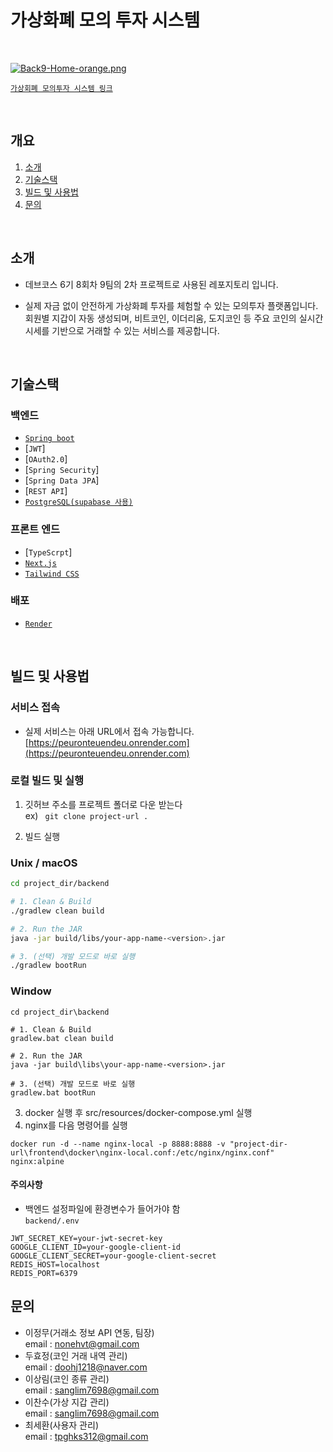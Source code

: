 # 가상화폐 모의 투자 시스템
<br>


[![Back9-Home-orange.png](https://i.postimg.cc/vTbwcMt9/Back9-Home-orange.png)](https://postimg.cc/Pp3RRgcr)

[`가상회폐 모의투자 시스템 링크`](https://peuronteuendeu.onrender.com/)

<br>

## 개요 
1. [소개](#소개)   
2. [기술스택](#기술스택)   
3. [빌드 및 사용법](#빌드-및-사용법)   
4. [문의](#문의)   

<br>

## 소개
- 데브코스 6기 8회차 9팀의 2차 프로젝트로 사용된 레포지토리 입니다.<br>

- 실제 자금 없이 안전하게 가상화폐 투자를 체험할 수 있는 모의투자 플랫폼입니다. 회원별 지갑이 자동 생성되며, 비트코인, 이더리움, 도지코인 등 주요 코인의 실시간 시세를 기반으로 거래할 수 있는 서비스를 제공합니다.

<br>

## 기술스택
### 백엔드
- [`Spring boot`](https://spring.io/)
- [`JWT`]
- [`OAuth2.0`]
- [`Spring Security`]
- [`Spring Data JPA`]
- [`REST API`]
- [`PostgreSQL(supabase 사용)`](https://supabase.com/)

### 프론트 엔드
- [`TypeScrpt`]
- [`Next.js`](https://nextjs.org/)
- [`Tailwind CSS`](https://tailwindcss.com/)

### 배포 
- [`Render`](https://render.com/)

<br>

## 빌드 및 사용법
### 서비스 접속
- 실제 서비스는 아래 URL에서 접속 가능합니다.<br>
  [https://peuronteuendeu.onrender.com](https://peuronteuendeu.onrender.com)

### 로컬 빌드 및 실행 
1. 깃허브 주소를 프로젝트 폴더로 다운 받는다
<br>ex) ``
git clone project-url .``

2. 빌드 실행 <br> 
### Unix / macOS
```bash
cd project_dir/backend

# 1. Clean & Build
./gradlew clean build

# 2. Run the JAR
java -jar build/libs/your-app-name-<version>.jar

# 3. (선택) 개발 모드로 바로 실행
./gradlew bootRun

```

### Window
```
cd project_dir\backend

# 1. Clean & Build
gradlew.bat clean build

# 2. Run the JAR
java -jar build\libs\your-app-name-<version>.jar

# 3. (선택) 개발 모드로 바로 실행
gradlew.bat bootRun

```
3. docker 실행 후 src/resources/docker-compose.yml 실행  
4. nginx를 다음 명령어를 실행
```
docker run -d --name nginx-local -p 8888:8888 -v "project-dir-url\frontend\docker\nginx-local.conf:/etc/nginx/nginx.conf" nginx:alpine
```

#### 주의사항
- 백엔드 설정파일에 환경변수가 들어가야 함  
  `backend/.env`

```env
JWT_SECRET_KEY=your-jwt-secret-key
GOOGLE_CLIENT_ID=your-google-client-id
GOOGLE_CLIENT_SECRET=your-google-client-secret
REDIS_HOST=localhost
REDIS_PORT=6379
```


## 문의
- 이정무(거래소 정보 API 연동, 팀장)
<br>email : nonehvt@gmail.com
- 두효정(코인 거래 내역 관리)
<br>email : doohj1218@naver.com
- 이상림(코인 종류 관리)
<br>email : sanglim7698@gmail.com
- 이찬수(가상 지갑 관리)
<br>email : sanglim7698@gmail.com
- 최세환(사용자 관리)
<br>email : tpghks312@gmail.com





 
